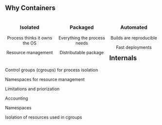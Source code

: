 ## Why Containers

<div style="width: 32%; padding-right: 2%; float: left; text-align: center">
<p><i class="fas fa-umbrella fa-2x"></i></p>

<h3>Isolated</h3>

<p>Process thinks it owns the OS</p>
<p>Resource management</p>
</div>

<div style="width: 32%; padding-right: 2%; float: left; text-align: center">
<p><i class="fas fa-suitcase fa-2x"></i></p>

<h3>Packaged</h3>

<p>Everything the process needs</p>
<p>Distributable package</p>
</div>

<div style="width: 32%; float: right; text-align: center">
<p><i class="fas fa-cog fa-2x"></i></p>

<h3>Automated</h3>

<p>Builds are reproducible</p>
<p>Fast deployments</p>
</div>

---

## Internals

Control groups (cgroups) for process isolation

Namespaces for resource management

Limitations and priorization

Accounting

Namespaces

Isolation of resources used in cgroups
